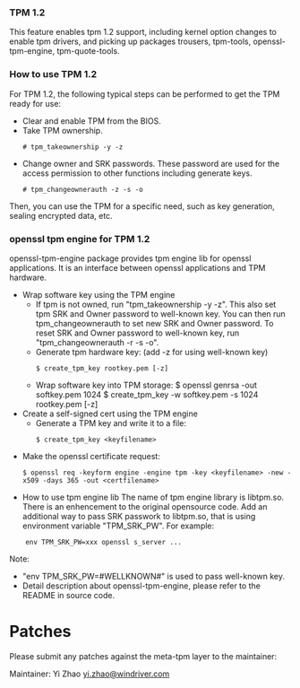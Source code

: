 ### TPM 1.2
This feature enables tpm 1.2 support, including kernel option changes to
enable tpm drivers, and picking up packages trousers, tpm-tools,
openssl-tpm-engine, tpm-quote-tools.

### How to use TPM 1.2
For TPM 1.2, the following typical steps can be performed to get the TPM
ready for use:

- Clear and enable TPM from the BIOS.
- Take TPM ownership.
  ```
  # tpm_takeownership -y -z
  ```
- Change owner and SRK passwords. These password are used for the
  access permission to other functions including generate keys.
  ```
  # tpm_changeownerauth -z -s -o
  ```
Then, you can use the TPM for a specific need, such as key generation,
sealing encrypted data, etc.

### openssl tpm engine for TPM 1.2
openssl-tpm-engine package provides tpm engine lib for openssl applications.
It is an interface between openssl applications and TPM hardware.

- Wrap software key using the TPM engine
  - If tpm is not owned, run "tpm_takeownership -y -z".
    This also set tpm SRK and Owner password to well-known key.
    You can then run tpm_changeownerauth to set new SRK and Owner password.
    To reset SRK and Owner password to well-known key, run "tpm_changeownerauth -r -s -o".
  - Generate tpm hardware key: (add -z for using well-known key)
    ```
    $ create_tpm_key rootkey.pem [-z]
    ```
  - Wrap software key into TPM storage:
    $ openssl genrsa -out softkey.pem 1024
    $ create_tpm_key -w softkey.pem -s 1024 rootkey.pem [-z]
- Create a self-signed cert using the TPM engine
  - Generate a TPM key and write it to a file:
    ```
    $ create_tpm_key <keyfilename>
    ```
- Make the openssl certificate request:
  ```
  $ openssl req -keyform engine -engine tpm -key <keyfilename> -new -x509 -days 365 -out <certfilename>
  ```
- How to use tpm engine lib
The name of tpm engine library is libtpm.so.
There is an enhencement to the original opensource code.
Add an additional way to pass SRK passwork to libtpm.so,
that is using environment variable "TPM_SRK_PW".
For example:
```
	env TPM_SRK_PW=xxx openssl s_server ...
```
Note:
- "env TPM_SRK_PW=#WELLKNOWN#" is used to pass well-known key.
- Detail description about openssl-tpm-engine, please refer to the README in source code.


Patches
=======

Please submit any patches against the meta-tpm layer to the
maintainer:

Maintainer: Yi Zhao <yi.zhao@windriver.com>

